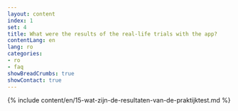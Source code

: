 ```yaml
---
layout: content
index: 1
set: 4
title: What were the results of the real-life trials with the app?
contentLang: en
lang: ro
categories:
- ro
- faq
showBreadCrumbs: true
showContact: true
---
```

{% include content/en/15-wat-zijn-de-resultaten-van-de-praktijktest.md %}
